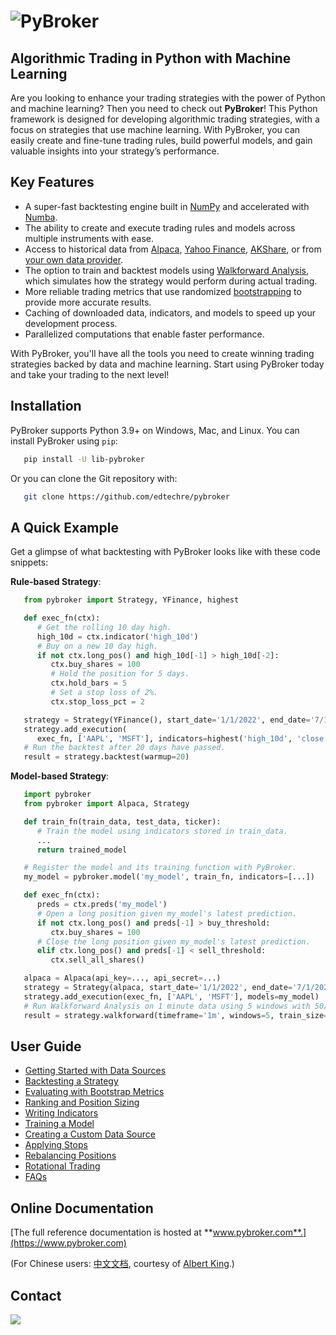 <h1>
    <img src="https://github.com/edtechre/pybroker/blob/master/docs/_static/pybroker-logo.png?raw=true" alt="PyBroker">
</h1>

## Algorithmic Trading in Python with Machine Learning

Are you looking to enhance your trading strategies with the power of Python and
machine learning? Then you need to check out **PyBroker**! This Python framework
is designed for developing algorithmic trading strategies, with a focus on
strategies that use machine learning. With PyBroker, you can easily create and
fine-tune trading rules, build powerful models, and gain valuable insights into
your strategy’s performance.

## Key Features

- A super-fast backtesting engine built in [NumPy](https://numpy.org/) and accelerated with [Numba](https://numba.pydata.org/).
- The ability to create and execute trading rules and models across multiple instruments with ease.
- Access to historical data from [Alpaca](https://alpaca.markets/), [Yahoo Finance](https://finance.yahoo.com/), [AKShare](https://github.com/akfamily/akshare), or from [your own data provider](https://www.pybroker.com/en/latest/notebooks/7.%20Creating%20a%20Custom%20Data%20Source.html).
- The option to train and backtest models using [Walkforward Analysis](https://www.pybroker.com/en/latest/notebooks/6.%20Training%20a%20Model.html#Walkforward-Analysis), which simulates how the strategy would perform during actual trading.
- More reliable trading metrics that use randomized [bootstrapping](https://en.wikipedia.org/wiki/Bootstrapping_(statistics)) to provide more accurate results.
- Caching of downloaded data, indicators, and models to speed up your development process.
- Parallelized computations that enable faster performance.

With PyBroker, you'll have all the tools you need to create winning trading
strategies backed by data and machine learning. Start using PyBroker today and
take your trading to the next level!

## Installation

PyBroker supports Python 3.9+ on Windows, Mac, and Linux. You can install
PyBroker using ``pip``:

```bash
   pip install -U lib-pybroker
```

Or you can clone the Git repository with:

```bash
   git clone https://github.com/edtechre/pybroker
```

## A Quick Example

Get a glimpse of what backtesting with PyBroker looks like with these code
snippets:

**Rule-based Strategy**:

```python
   from pybroker import Strategy, YFinance, highest

   def exec_fn(ctx):
      # Get the rolling 10 day high.
      high_10d = ctx.indicator('high_10d')
      # Buy on a new 10 day high.
      if not ctx.long_pos() and high_10d[-1] > high_10d[-2]:
         ctx.buy_shares = 100
         # Hold the position for 5 days.
         ctx.hold_bars = 5
         # Set a stop loss of 2%.
         ctx.stop_loss_pct = 2

   strategy = Strategy(YFinance(), start_date='1/1/2022', end_date='7/1/2022')
   strategy.add_execution(
      exec_fn, ['AAPL', 'MSFT'], indicators=highest('high_10d', 'close', period=10))
   # Run the backtest after 20 days have passed.
   result = strategy.backtest(warmup=20)
```

**Model-based Strategy**:

```python
   import pybroker
   from pybroker import Alpaca, Strategy

   def train_fn(train_data, test_data, ticker):
      # Train the model using indicators stored in train_data.
      ...
      return trained_model

   # Register the model and its training function with PyBroker.
   my_model = pybroker.model('my_model', train_fn, indicators=[...])

   def exec_fn(ctx):
      preds = ctx.preds('my_model')
      # Open a long position given my_model's latest prediction.
      if not ctx.long_pos() and preds[-1] > buy_threshold:
         ctx.buy_shares = 100
      # Close the long position given my_model's latest prediction.
      elif ctx.long_pos() and preds[-1] < sell_threshold:
         ctx.sell_all_shares()

   alpaca = Alpaca(api_key=..., api_secret=...)
   strategy = Strategy(alpaca, start_date='1/1/2022', end_date='7/1/2022')
   strategy.add_execution(exec_fn, ['AAPL', 'MSFT'], models=my_model)
   # Run Walkforward Analysis on 1 minute data using 5 windows with 50/50 train/test data.
   result = strategy.walkforward(timeframe='1m', windows=5, train_size=0.5)
```

## User Guide

- [Getting Started with Data Sources](https://www.pybroker.com/en/latest/notebooks/1.%20Getting%20Started%20with%20Data%20Sources.html)
- [Backtesting a Strategy](https://www.pybroker.com/en/latest/notebooks/2.%20Backtesting%20a%20Strategy.html)
- [Evaluating with Bootstrap Metrics](https://www.pybroker.com/en/latest/notebooks/3.%20Evaluating%20with%20Bootstrap%20Metrics.html)
- [Ranking and Position Sizing](https://www.pybroker.com/en/latest/notebooks/4.%20Ranking%20and%20Position%20Sizing.html)
- [Writing Indicators](https://www.pybroker.com/en/latest/notebooks/5.%20Writing%20Indicators.html)
- [Training a Model](https://www.pybroker.com/en/latest/notebooks/6.%20Training%20a%20Model.html)
- [Creating a Custom Data Source](https://www.pybroker.com/en/latest/notebooks/7.%20Creating%20a%20Custom%20Data%20Source.html)
- [Applying Stops](https://www.pybroker.com/en/latest/notebooks/8.%20Applying%20Stops.html)
- [Rebalancing Positions](https://www.pybroker.com/en/latest/notebooks/9.%20Rebalancing%20Positions.html)
- [Rotational Trading](https://www.pybroker.com/en/latest/notebooks/10.%20Rotational%20Trading.html)
- [FAQs](https://www.pybroker.com/en/latest/notebooks/FAQs.html)

## Online Documentation

[The full reference documentation is hosted at **www.pybroker.com**.](https://www.pybroker.com)

(For Chinese users: [中文文档](https://www.pybroker.com/zh_CN/latest/), courtesy of [Albert King](https://github.com/albertandking).)

## Contact

<img src="https://github.com/edtechre/pybroker/blob/master/docs/_static/email-image.png?raw=true">
